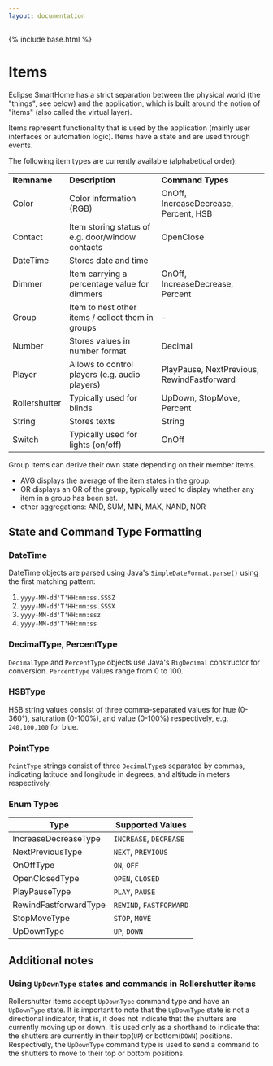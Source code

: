 ```yaml
---
layout: documentation
---
```


{% include base.html %}

# Items

Eclipse SmartHome has a strict separation between the physical world (the "things", see below) and the application, which is built around the notion of "items" (also called the virtual layer).

Items represent functionality that is used by the application (mainly user interfaces or automation logic). Items have a state and are used through events.
  
The following item types are currently available (alphabetical order):

<table>
  <tr><td><b>Itemname</b></td><td><b>Description</b></td><td><b>Command Types</b></td></tr>
  <tr><td>Color</td><td>Color information (RGB)</td><td>OnOff, IncreaseDecrease, Percent, HSB</td></tr>
  <tr><td>Contact</td><td>Item storing status of e.g. door/window contacts</td><td>OpenClose</td></tr>
  <tr><td>DateTime</td><td>Stores date and time</td><td></td></tr>
  <tr><td>Dimmer</td><td>Item carrying a percentage value for dimmers</td><td>OnOff, IncreaseDecrease, Percent</td></tr>
  <tr><td>Group</td><td>Item to nest other items / collect them in groups</td><td>-</td></tr>
  <tr><td>Number</td><td>Stores values in number format</td><td>Decimal</td></tr>
  <tr><td>Player</td><td>Allows to control players (e.g. audio players)</td><td>PlayPause, NextPrevious, RewindFastforward</td></tr>
  <tr><td>Rollershutter</td><td>Typically used for blinds</td><td>UpDown, StopMove, Percent</td></tr>
  <tr><td>String</td><td>Stores texts</td><td>String</td></tr>
  <tr><td>Switch</td><td>Typically used for lights (on/off)</td><td>OnOff</td></tr>
</table>

Group Items can derive their own state depending on their member items.

  - AVG displays the average of the item states in the group.
  - OR displays an OR of the group, typically used to display whether any item in a group has been set.
  - other aggregations:  AND, SUM, MIN, MAX, NAND, NOR


## State and Command Type Formatting

### DateTime

DateTime objects are parsed using Java's `SimpleDateFormat.parse()` using the first matching pattern:

1. `yyyy-MM-dd'T'HH:mm:ss.SSSZ`
2. `yyyy-MM-dd'T'HH:mm:ss.SSSX`
3. `yyyy-MM-dd'T'HH:mm:ssz`
4. `yyyy-MM-dd'T'HH:mm:ss`

### DecimalType, PercentType

`DecimalType` and `PercentType` objects use Java's `BigDecimal` constructor for conversion. `PercentType` values range from 0 to 100.

### HSBType

HSB string values consist of three comma-separated values for hue (0-360°), saturation (0-100%), and value (0-100%) respectively, e.g. `240,100,100` for blue.

### PointType

`PointType` strings consist of three `DecimalType`s separated by commas, indicating latitude and longitude in degrees, and altitude in meters respectively.

### Enum Types

| Type | Supported Values |
| --- | --- |
| IncreaseDecreaseType | `INCREASE`, `DECREASE` |
| NextPreviousType | `NEXT`, `PREVIOUS` |
| OnOffType | `ON`, `OFF` |
| OpenClosedType | `OPEN`, `CLOSED` |
| PlayPauseType | `PLAY`, `PAUSE` |
| RewindFastforwardType | `REWIND`, `FASTFORWARD` |
| StopMoveType | `STOP`, `MOVE` |
| UpDownType | `UP`, `DOWN` |

## Additional notes

### Using `UpDownType` states and commands in Rollershutter items

Rollershutter items accept `UpDownType` command type and have an `UpDownType` state. It is important to note that the `UpDownType` state is not a directional indicator,
that is, it does not indicate that the shutters are currently moving up or down. It is used only as a shorthand to indicate that the shutters are currently in their top(`UP`) or bottom(`DOWN`)
positions. Respectively, the `UpDownType` command type is used to send a command to the shutters to move to their top or bottom positions.
